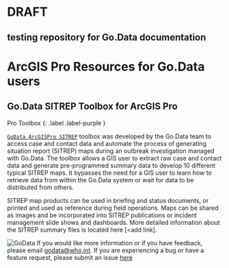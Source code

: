 # DRAFT
testing repository for Go.Data documentation
---

# ArcGIS Pro Resources for Go.Data users

## Go.Data SITREP Toolbox for ArcGIS Pro
Pro Toolbox
{: .label .label-purple }

[`GoData ArcGISPro SITREP`](https://github.com/LangsterGA/godata2arcgis) toolbox was developed by the Go.Data team to access case and contact data and automate the process of generating situation report (SITREP) maps during an outbreak investigation managed with Go.Data. The toolbox allows a GIS user to extract raw case and contact data and generate pre-programmed summary data to develop 10 different typical SITREP maps. It bypasses the need for a GIS user to learn how to retrieve data from within the Go.Data system or wait for data to be distributed from others. 

SITREP map products can be used in briefing and status documents, or printed and used as reference during field operations. Maps can be shared as images and be incorporated into SITREP publications or incident management slide shows and dashboards. More detailed information about the SITREP summary files is located here [<add link].


![GoData](/images/ToolBoxAnime.gif)
If you would like more information or if you have feedback, please email godata@who.int. If you are experiencing a bug or have a feature request, please submit an issue [here](https://github.com/WorldHealthOrganization/godataR/issues)
